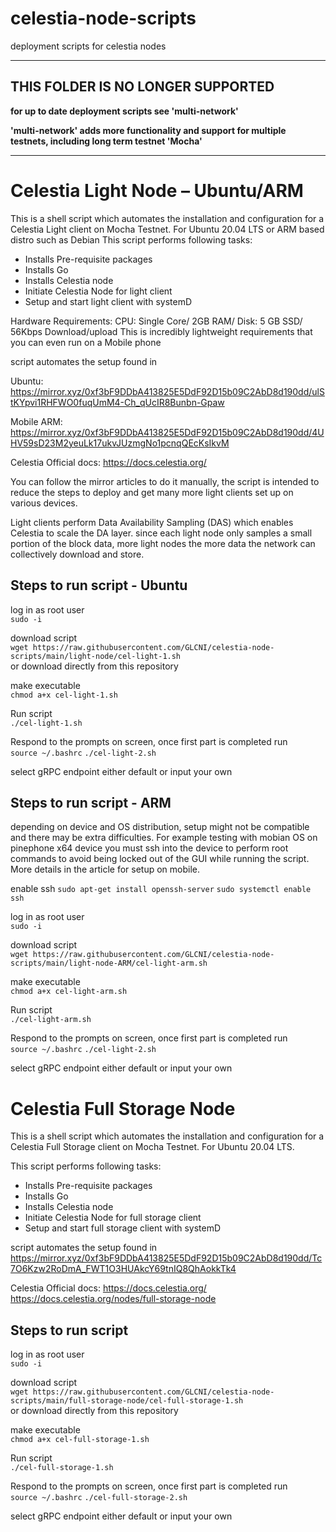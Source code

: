 # celestia-node-scripts
deployment scripts for celestia nodes

-------------------------------------------------------------------------------------------------------------------

## THIS FOLDER IS NO LONGER SUPPORTED
**for up to date deployment scripts see 'multi-network'**

**'multi-network' adds more functionality and support for multiple testnets, including long term testnet 'Mocha'**

-------------------------------------------------------------------------------------------------------------------

# Celestia Light Node – Ubuntu/ARM
This is a shell script which automates the installation and configuration for a Celestia Light client on Mocha Testnet. For Ubuntu 20.04 LTS or ARM based distro such as Debian 
This script performs following tasks:
-	Installs Pre-requisite packages 
-	Installs Go
-	Installs Celestia node 
-	Initiate Celestia Node for light client
-	Setup and start light client with systemD

Hardware Requirements: CPU: Single Core/ 2GB RAM/ Disk: 5 GB SSD/ 56Kbps Download/upload
This is incredibly lightweight requirements that you can even run on a Mobile phone

script automates the setup found in 

Ubuntu:  https://mirror.xyz/0xf3bF9DDbA413825E5DdF92D15b09C2AbD8d190dd/ulStKYpvi1RHFWO0fuqUmM4-Ch_qUcIR8Bunbn-Gpaw

Mobile ARM: https://mirror.xyz/0xf3bF9DDbA413825E5DdF92D15b09C2AbD8d190dd/4UHV59sD23M2yeuLk17ukvJUzmgNo1pcnqQEcKsIkvM

Celestia Official docs: https://docs.celestia.org/

You can follow the mirror articles to do it manually, the script is intended to reduce the steps to deploy and get many more light clients set up on various devices.

Light clients perform Data Availability Sampling (DAS) which enables Celestia to scale the DA layer. since each light node only samples a small portion of the block data, more light nodes the more data the network can collectively download and store.

## Steps to run script - Ubuntu

log in as root user \
`sudo -i`

download script \
`wget https://raw.githubusercontent.com/GLCNI/celestia-node-scripts/main/light-node/cel-light-1.sh` \
or download directly from this repository

make executable \
`chmod a+x cel-light-1.sh`

Run script \
`./cel-light-1.sh`

Respond to the prompts on screen, once first part is completed run \
`source ~/.bashrc`
`./cel-light-2.sh`

select gRPC endpoint either default or input your own

## Steps to run script - ARM

depending on device and OS distribution, setup might not be compatible and there may be extra difficulties. For example testing with mobian OS on pinephone x64 device you must ssh into the device to perform root commands to avoid being locked out of the GUI while running the script. More details in the article for setup on mobile.

enable ssh
`sudo apt-get install openssh-server`
`sudo systemctl enable ssh`

log in as root user \
`sudo -i`

download script \
`wget https://raw.githubusercontent.com/GLCNI/celestia-node-scripts/main/light-node-ARM/cel-light-arm.sh` 

make executable \
`chmod a+x cel-light-arm.sh`

Run script \
`./cel-light-arm.sh`

Respond to the prompts on screen, once first part is completed run \
`source ~/.bashrc`
`./cel-light-2.sh`

select gRPC endpoint either default or input your own

# Celestia Full Storage Node
This is a shell script which automates the installation and configuration for a Celestia Full Storage client on Mocha Testnet. For Ubuntu 20.04 LTS.

This script performs following tasks:
- Installs Pre-requisite packages
- Installs Go
- Installs Celestia node
- Initiate Celestia Node for full storage client
- Setup and start full storage client with systemD

script automates the setup found in
https://mirror.xyz/0xf3bF9DDbA413825E5DdF92D15b09C2AbD8d190dd/Tc7O6Kzw2RoDmA_FWT1O3HUAkcY69tnIQ8QhAokkTk4 

Celestia Official docs: https://docs.celestia.org/ https://docs.celestia.org/nodes/full-storage-node 

## Steps to run script

log in as root user \
`sudo -i`

download script \
`wget https://raw.githubusercontent.com/GLCNI/celestia-node-scripts/main/full-storage-node/cel-full-storage-1.sh` \
or download directly from this repository

make executable \
`chmod a+x cel-full-storage-1.sh`

Run script \
`./cel-full-storage-1.sh`

Respond to the prompts on screen, once first part is completed run \
`source ~/.bashrc`
`./cel-full-storage-2.sh`

select gRPC endpoint either default or input your own
